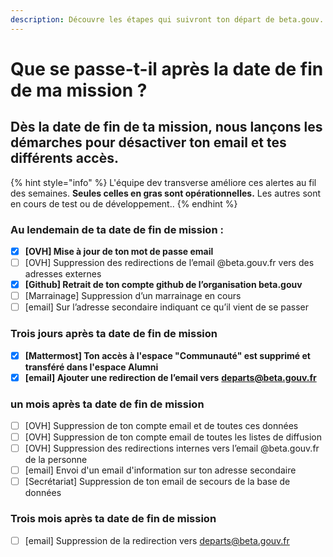 ```yaml
---
description: Découvre les étapes qui suivront ton départ de beta.gouv.
---
```


# Que se passe-t-il après la date de fin de ma mission ?

## Dès la date de fin de ta mission, nous lançons les démarches pour désactiver ton email et tes différents accès.

{% hint style="info" %}
L'équipe dev transverse améliore ces alertes au fil des semaines. **Seules celles en gras sont opérationnelles.** Les autres sont en cours de test ou de développement..
{% endhint %}

### Au lendemain de ta date de fin de mission :

* [x] **\[OVH] Mise à jour de ton mot de passe email**
* [ ] \[OVH] Suppression des redirections de l’email @beta.gouv.fr vers des adresses externes
* [x] **\[Github] Retrait de ton compte github de l’organisation beta.gouv**
* [ ] \[Marrainage] Suppression d’un marrainage en cours
* [ ] \[email] Sur l’adresse secondaire indiquant ce qu’il vient de se passer

### Trois jours après ta date de fin de mission <a href="#date-de-fin-j3-job-tous-les-jours" id="date-de-fin-j3-job-tous-les-jours"></a>

* [x] **\[Mattermost] Ton accès à l'espace "Communauté" est supprimé et transféré dans l'espace Alumni**
* [x] **\[email] Ajouter une redirection de l’email vers** [**departs@beta.gouv.fr**](mailto:departs@beta.gouv.fr)

### un mois après ta date de fin de mission <a href="#date-de-fin-j30-job-tous-les-jours" id="date-de-fin-j30-job-tous-les-jours"></a>

* [ ] \[OVH] Suppression de ton compte email et de toutes ces données
* [ ] \[OVH] Suppression de ton compte email de toutes les listes de diffusion
* [ ] \[OVH] Suppression des redirections internes vers l’email @beta.gouv.fr de la personne
* [ ] \[email] Envoi d'un email d'information sur ton adresse secondaire
* [ ] \[Secrétariat] Suppression de ton email de secours de la base de données

### Trois mois après ta date de fin de mission <a href="#date-de-fin-j90-job-tous-les-jours" id="date-de-fin-j90-job-tous-les-jours"></a>

* [ ] \[email] Suppression de la redirection vers [departs@beta.gouv.fr](mailto:departs@beta.gouv.fr)
